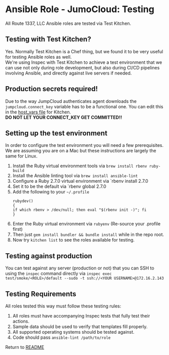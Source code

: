 Ansible Role - JumoCloud: Testing
===================================
All Route 1337, LLC Ansible roles are tested via Test Kitchen.

Testing with Test Kitchen?
--------------------------
Yes. Normally Test Kitchen is a Chef thing, but we found it to be very useful for testing Ansible roles as well.  
We're using Inspec with Test Kitchen to achieve a test environment that we can use not only during role development, but also
during CI/CD pipelines involving Ansible, and directly against live servers if needed.  

Production secrets required!
----------------------------
Due to the way JumpCloud authenticates agent downloads the `jumpcloud.connect_key` variable has to be a functional one.
You can edit this in the [host_vars file](tests/host_vars/live/localhost.yml) for Kitchen.  
**DO NOT LET YOUR CONNECT_KEY GET COMMITTED!!**

Setting up the test environment
-------------------------------
In order to configure the test environment you will need a few prerequisites. We are assuming you are on a Mac but these instructions
are largely the same for Linux.

1. Install the Ruby virtual environment tools via `brew install rbenv ruby-build`
2. Install the Ansible linting tool via `brew install ansible-lint`
2. Configure a Ruby 2.7.0 virtual environment via `rbenv install 2.7.0
3. Set it to be the default via `rbenv global 2.7.0
4. Add the following to your `~/.profile`
    ```
    rubydev()
    {
    if which rbenv > /dev/null; then eval "$(rbenv init -)"; fi
    }
    ```
5. Enter the Ruby virtual environment via `rubyenv` (Re-source your .profile first)
6. Then just `gem install bundler && bundle install` while in the repo root.
7. Now try `kitchen list` to see the roles available for testing.

Testing against production
--------------------------
You can test against any server (production or not) that you can SSH to using the `inspec` command directly via `inspec exec test/smoke/<ROLE>/default --sudo -t ssh://<YOUR USERNAME>@172.16.2.143`

Testing Requirements
--------------------
All roles tested this way must follow these testing rules:

1. All roles must have accompanying Inspec tests that fully test their actions.
2. Sample data should be used to verify that templates fill properly.
3. All supported operating systems should be tested against.
4. Code should pass `ansible-lint /path/to/role`

Return to [README](README.md)
